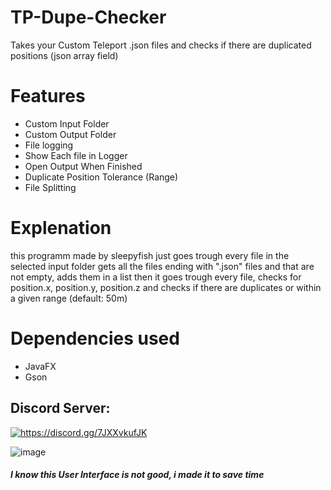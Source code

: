# TP-Dupe-Checker
Takes your Custom Teleport .json files and checks if there are duplicated positions (json array field)

# Features
- Custom Input Folder
- Custom Output Folder
- File logging
- Show Each file in Logger
- Open Output When Finished
- Duplicate Position Tolerance (Range)
- File Splitting

# Explenation
this programm made by sleepyfish just goes trough every file in the selected input folder gets all the files ending with ".json" files and that are not empty,
adds them in a list then it goes trough every file, checks for position.x, position.y, position.z and checks if there are duplicates or within a given range (default: 50m)

# Dependencies used
- JavaFX
- Gson

## Discord Server:
<a href="https://discord.gg/7JXXvkufJK"><img src="https://invidget.switchblade.xyz/7JXXvkufJK" alt="https://discord.gg/7JXXvkufJK"/></a>

![image](https://github.com/user-attachments/assets/cd681de7-6f58-4cb8-a332-db2202fb6970)
##### I know this User Interface is not good, i made it to save time
